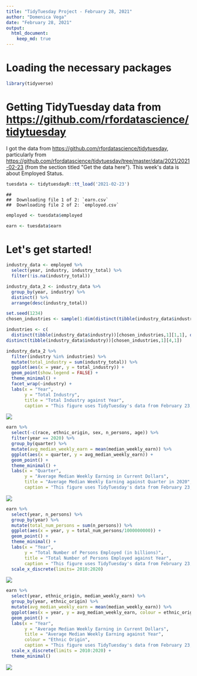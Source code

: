 ```yaml
---
title: "TidyTuesday Project - February 28, 2021"
author: "Domenica Vega"
date: "February 28, 2021"
output: 
  html_document:
    keep_md: true 
---
```




# Loading the necessary packages 

```r
library(tidyverse)
```

# Getting TidyTuesday data from https://github.com/rfordatascience/tidytuesday 

I got the data from https://github.com/rfordatascience/tidytuesday, particularly from https://github.com/rfordatascience/tidytuesday/tree/master/data/2021/2021-02-23
(from the section titled "Get the data here"). This week's data is about Employed Status. 


```r
tuesdata <- tidytuesdayR::tt_load('2021-02-23')
```

```
## 
## 	Downloading file 1 of 2: `earn.csv`
## 	Downloading file 2 of 2: `employed.csv`
```

```r
employed <- tuesdata$employed

earn <- tuesdata$earn
```

# Let's get started! 


```r
industry_data <- employed %>% 
  select(year, industry, industry_total) %>% 
  filter(!is.na(industry_total)) 

industry_data_2 <- industry_data %>% 
  group_by(year, industry) %>%
  distinct() %>%
  arrange(desc(industry_total)) 

set.seed(1234)
chosen_industries <- sample(1:dim(distinct(tibble(industry_data$industry)))[1], 4)

industries <- c(
  distinct(tibble(industry_data$industry))[chosen_industries,1][1,1], distinct(tibble(industry_data$industry))[chosen_industries,1][2,1], distinct(tibble(industry_data$industry))[chosen_industries,1][3,1], 
distinct(tibble(industry_data$industry))[chosen_industries,1][4,1])

industry_data_2 %>%
  filter(industry %in% industries) %>%
  mutate(total_industry = sum(industry_total)) %>%
  ggplot(aes(x = year, y = total_industry)) + 
  geom_point(show.legend = FALSE) + 
  theme_minimal() + 
  facet_wrap(~industry) + 
  labs(x = "Year", 
       y = "Total Industry", 
       title = "Total Industry against Year", 
       caption = "This figure uses TidyTuesday's data from February 23, 2021")
```

![](TidyTuesday-Project-DV---February-28,2021_files/figure-html/unnamed-chunk-3-1.png)<!-- -->


```r
earn %>%  
  select(-c(race, ethnic_origin, sex, n_persons, age)) %>% 
  filter(year == 2020) %>% 
  group_by(quarter) %>% 
  mutate(avg_median_weekly_earn = mean(median_weekly_earn)) %>%
  ggplot(aes(x = quarter, y = avg_median_weekly_earn)) + 
  geom_point() + 
  theme_minimal() +
  labs(x = "Quarter", 
       y = "Average Median Weekly Earning in Current Dollars", 
       title = "Average Median Weekly Earning against Quarter in 2020", 
       caption = "This figure uses TidyTuesday's data from February 23, 2021")
```

![](TidyTuesday-Project-DV---February-28,2021_files/figure-html/unnamed-chunk-4-1.png)<!-- -->


```r
earn %>% 
  select(year, n_persons) %>%
  group_by(year) %>%
  mutate(total_num_persons = sum(n_persons)) %>%
  ggplot(aes(x = year, y = total_num_persons/1000000000)) +
  geom_point() +
  theme_minimal() +
  labs(x = "Year", 
       y = "Total Number of Persons Employed (in billions)", 
       title = "Total Number of Persons Employed against Year", 
       caption = "This figure uses TidyTuesday's data from February 23, 2021") +
  scale_x_discrete(limits= 2010:2020)
```

![](TidyTuesday-Project-DV---February-28,2021_files/figure-html/unnamed-chunk-5-1.png)<!-- -->


```r
earn %>%
  select(year, ethnic_origin, median_weekly_earn) %>%
  group_by(year, ethnic_origin) %>%
  mutate(avg_median_weekly_earn = mean(median_weekly_earn)) %>% 
  ggplot(aes(x = year, y = avg_median_weekly_earn, colour = ethnic_origin)) +
  geom_point() + 
  labs(x = "Year", 
       y = "Average Median Weekly Earning in Current Dollars", 
       title = "Average Median Weekly Earning against Year", 
       colour = "Ethnic Origin", 
       caption = "This figure uses TidyTuesday's data from February 23, 2021") +
  scale_x_discrete(limits = 2010:2020) + 
  theme_minimal() 
```

![](TidyTuesday-Project-DV---February-28,2021_files/figure-html/unnamed-chunk-6-1.png)<!-- -->

